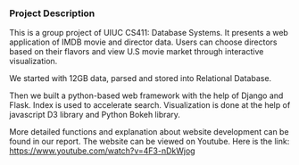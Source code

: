### Project Description
This is a group project of UIUC CS411: Database Systems. It presents a web application of IMDB movie and director data. Users can
choose directors based on their flavors and view U.S movie market through interactive visualization.

We started with 12GB data, parsed and stored into Relational Database.

Then we built a python-based web framework with the help of Django and Flask. Index is used to accelerate search. Visualization
is done at the help of javascript D3 library and Python Bokeh library.

More detailed functions and explanation about website development can be found in our report. 
The website can be viewed on Youtube. Here is the link: https://www.youtube.com/watch?v=4F3-nDkWjog
